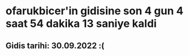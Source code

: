 # ofarukbicer'in gidisine son 4 gun 4 saat 54 dakika 13 saniye kaldi

## Gidis tarihi: 30.09.2022 :(
